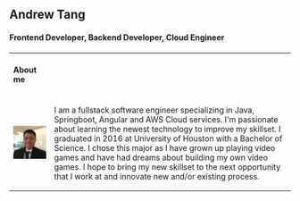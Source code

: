 <!DOCTYPE html>
<head>
    <title>Andrew Tang Github Profile</title>
    <style>
        #img{
            max-width: 200px;
            max-height: 200px;
        }
    </style>
</head>
<body>
    <h2>Andrew Tang</h2>
    <h4>Frontend Developer, Backend Developer, Cloud Engineer</h4>
    <table>
        <tr>
            <td>
                <h4>About me</h4>
            </td>
        </tr>
        <tr>    
            <td>
                <div id="img">
                    <img src='img/profilepicture.jpg'/>
                </div>
            </td>
            <td>
                <p>I am a fullstack software engineer specializing in Java, Springboot, Angular and AWS Cloud services. I'm passionate about learning the newest technology to improve my skillset. I graduated in 2016 at University of Houston with a Bachelor of Science. I chose this major as I have grown up playing video games and have had dreams about building my own video games. I hope to bring my new skillset to the next opportunity that I work at and innovate new and/or existing process.</p>
            </td>
        </tr>
</body>
</html>